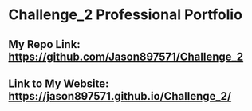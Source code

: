 # Challenge_2 Professional Portfolio

## My Repo Link: https://github.com/Jason897571/Challenge_2
## Link to My Website: https://jason897571.github.io/Challenge_2/